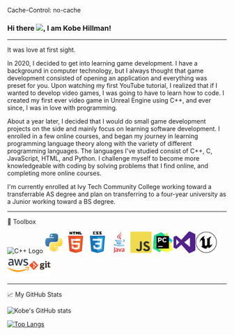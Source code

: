 Cache-Control: no-cache
### Hi there <img src="https://raw.githubusercontent.com/MartinHeinz/MartinHeinz/master/wave.gif" width="30px">, I am Kobe Hillman!

---

It was love at first sight.

In 2020, I decided to get into learning game development. I have a background in computer technology, but I always thought that game development consisted of opening an application and everything was preset for you. Upon watching my first YouTube tutorial, I realized that if I wanted to develop video games, I was going to have to learn how to code. I created my first ever video game in Unreal Engine using C++, and ever since, I was in love with programming.
 
About a year later, I decided that I would do small game development projects on the side and mainly focus on learning software development. I enrolled in a few online courses, and began my journey in learning programming language theory along with the variety of different programming languages. The languages I've studied consist of C++, C, JavaScript, HTML, and Python. I challenge myself to become more knowledgeable with coding by solving problems that I find online, and completing more online courses.

I'm currently enrolled at Ivy Tech Community College working toward a transferrable AS degree and plan on transferring to a four-year university as a Junior working toward a BS degree.

---

🧰 Toolbox

<img src="https://cdn.worldvectorlogo.com/logos/c.svg" alt="C++ Logo" width="50" height="50" /><img src="https://github.com/devicons/devicon/blob/master/icons/python/python-original.svg" alt= "Python Logo" width="50" height="50" /><img src="https://github.com/devicons/devicon/blob/master/icons/html5/html5-original-wordmark.svg" alt="HTML Logo" width="50" height="50" /><img src="https://github.com/devicons/devicon/blob/master/icons/css3/css3-original-wordmark.svg" alt="CSS Logo" width="50" height="50" /><img src="https://github.com/devicons/devicon/blob/master/icons/java/java-original-wordmark.svg" alt="Java Logo" width="50" height="50" /><img src="https://github.com/devicons/devicon/blob/master/icons/javascript/javascript-original.svg" alt="JavaScript Logo" width="50" height="50" /><img src="https://github.com/devicons/devicon/blob/master/icons/pycharm/pycharm-original.svg" alt="PyCharm Logo" width="50" height="50" /><img src="https://github.com/devicons/devicon/blob/master/icons/visualstudio/visualstudio-plain.svg" alt="Visual Studio Logo" width="50" height="50" /><img src="https://github.com/devicons/devicon/blob/master/icons/unrealengine/unrealengine-original.svg" alt="Unreal Engine Logo" width="50" height="50" /><img src="https://github.com/devicons/devicon/blob/master/icons/amazonwebservices/amazonwebservices-original-wordmark.svg" alt="AWS Logo" width="50" height="50" /><img src="https://github.com/devicons/devicon/blob/master/icons/git/git-original-wordmark.svg" alt="Git Logo" width="50" height="50" />

---

📈 My GitHub Stats

![Kobe's GitHub stats](https://github-readme-stats.vercel.app/api?username=kobehillman&show_icons=true&theme=tokyonight)

[![Top Langs](https://github-readme-stats.vercel.app/api/top-langs/?username=kobehillman&show_icons=true&theme=tokyonight)](https://github.com/kobehillman/github-readme-stats)


<!--
**kobehillman/kobehillman** is a ✨ _special_ ✨ repository because its `README.md` (this file) appears on your GitHub profile.

Here are some ideas to get you started:

- 🔭 I’m currently working on ...
- 🌱 I’m currently learning ...
- 👯 I’m looking to collaborate on ...
- 🤔 I’m looking for help with ...
- 💬 Ask me about ...
- 📫 How to reach me: ...
- 😄 Pronouns: ...
- ⚡ Fun fact: ...
-->
